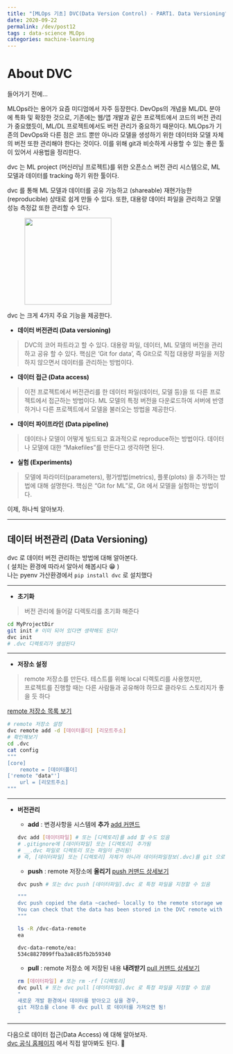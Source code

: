 ```yaml
---
title: "[MLOps 기초] DVC(Data Version Control) - PART1. Data Versioning"
date: 2020-09-22
permalink: /dev/post12
tags : data-science MLOps
categories: machine-learning
---
```


# About DVC
들어가기 전에… 

MLOps라는 용어가 요즘 미디엄에서 자주 등장한다. DevOps의 개념을 ML/DL 분야에 특화 및 확장한 것으로, 기존에는 웹/앱 개발과 같은 프로젝트에서 코드의 버전 관리가 중요했듯이, ML/DL 프로젝트에서도 버전 관리가 중요하기 때문이다.  MLOps가 기존의 DevOps와 다른 점은 코드 뿐만 아니라 모델을 생성하기 위한 데이터와 모델 자체의 버전 또한 관리해야 한다는 것이다. 이를 위해 git과 비슷하게 사용할 수 있는 좋은 툴이 있어서 사용법을 정리한다.

dvc 는 ML project (머신러닝 프로젝트)를 위한 오픈소스 버전 관리 시스템으로, ML 모델과 데이터를 tracking 하기 위한 툴이다. 

dvc 를 통해 ML 모델과 데이터를 공유 가능하고 (shareable) 재현가능한(reproducible) 상태로 쉽게 만들 수 있다. 또한, 대용량 데이터 파일을 관리하고 모델 성능 측정값 또한 관리할 수 있다. 

<figure >
    <img src="https://avatars2.githubusercontent.com/u/39572954?s=400&v=4" width="200">
</figure>

dvc 는 크게 4가지 주요 기능을 제공한다. 

- **데이터 버전관리 (Data versioning)** 

> DVC의 코어 파트라고 할 수 있다. 대용량 파일, 데이터, ML 모델의 버전을 관리하고 공유 할 수 있다. 핵심은 ‘Git for data’, 즉 Git으로 직접 대용량 파일을 저장하지 않으면서 데이터를 관리하는 방법이다. 

- **데이터 접근 (Data access)**

> 이전 프로젝트에서 버전관리를 한 데이터 파일(데이터, 모델 등)을 또 다른 프로젝트에서 접근하는 방법이다. ML 모델의 특정 버전을 다운로드하여 서버에 반영하거나 다른 프로젝트에서 모델을 불러오는 방법을 제공한다. 

- **데이터 파이프라인 (Data pipeline)**

> 데이터나 모델이 어떻게 빌드되고 효과적으로 reproduce하는 방법이다. 데이터나 모델에 대한 “Makefiles”를 만든다고 생각하면 된다. 

- **실험 (Experiments)**

> 모델에 파라미터(parameters), 평가방법(metrics), 플롯(plots) 을 추가하는 방법에 대해 설명한다. 핵심은 “Git for ML”로, Git 에서 모델을 실험하는 방법이다. 

이제, 하나씩 알아보자. 

---

## 데이터 버전관리 (Data Versioning)

dvc 로 데이터 버전 관리하는 방법에 대해 알아본다. <br>
( 설치는 환경에 따라서 알아서 해봅시다 😁  ) <br>
나는 pyenv  가산환경에서 `pip install dvc` 로 설치했다 <br>

---
 
- **초기화**

> 버전 관리에 들어갈 디렉토리를 초기화 해준다 

```bash
cd MyProjectDir
git init # 이미 되어 있다면 생략해도 된다!
dvc init 
# .dvc 디렉토리가 생성된다
```

---

- **저장소 설정**

> remote 저장소를 만든다. 테스트를 위해 local 디렉토리를 사용했지만, <br>
> 프로젝트를 진행할 때는 다른 사람들과 공유해야 하므로 클라우드 스토리지가 좋을 듯 하다

[remote 저장소 목록 보기](https://dvc.org/doc/command-reference/remote/add#supported-storage-types)

```bash
# remote 저장소 설정
dvc remote add -d [데이터폴더] [리모트주소]
# 확인해보기
cd .dvc
cat config
"""
[core]
    remote = [데이터폴더]
['remote "data"']
    url = [리모트주소]
"""
```

---

- **버전관리**

    - **add**  :   변경사항을 시스템에 **추가** [add 커맨드 ](https://dvc.org/doc/command-reference/add)

    ```bash
    dvc add [데이터파일] # 또는 [디렉토리]를 add 할 수도 있음
    # .gitignore에 [데이터파일] 또는 [디렉토리] 추가됨
    # __.dvc 파일로 디렉토리 또는 파일이 관리됨! 
    # 즉, [데이터파일] 또는 [디렉토리] 자체가 아니라 데이터파일정보(.dvc)를 git 으로 올리게 됨!
    ```

    - **push** :  remote 저장소에 **올리기**   [push 커맨드 상세보기](https://dvc.org/doc/command-reference/push)

    ```bash
    dvc push # 또는 dvc push [데이터파일].dvc 로 특정 파일을 지정할 수 있음

    """
    dvc push copied the data ~cached~ locally to the remote storage we set up earlier. 
    You can check that the data has been stored in the DVC remote with
    """

    ls -R /dvc-data-remote
    ea

    dvc-data-remote/ea:
    534c8827099ffba3a8c85fb2b59340
    ```

    -  **pull** : remote 저장소 에 저장된 내용 **내려받기** [pull 커맨드 상세보기](https://dvc.org/doc/command-reference/pull)

    ```bash
    rm [데이터파일] # 또는 rm -rf [디렉토리]
    dvc pull # 또는 dvc pull [데이터파일].dvc 로 특정 파일을 지정할 수 있음
    "
    새로운 개발 환경에서 데이터를 받아오고 싶을 경우, 
    git 저장소를 clone 후 dvc pull 로 데이터를 가져오면 됨!
    "
    ```

---

다음으로 데이터 접근(Data Access) 에 대해 알아보자. <br>
[dvc 공식 홈페이지](https://dvc.org/) 에서 직접 알아봐도 된다. 🤣
